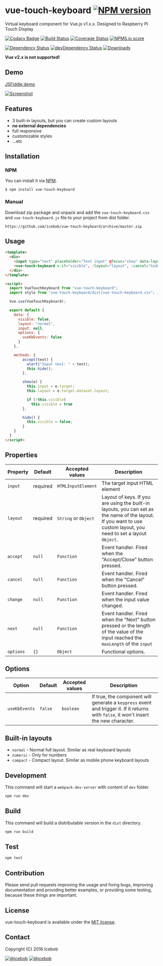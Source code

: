# vue-touch-keyboard [![NPM version](https://img.shields.io/npm/v/vue-touch-generator.svg)](https://www.npmjs.com/package/vue-touch-generator)
Virtual keyboard component for Vue.js v1.x.x. Designed to Raspberry Pi Touch Display

[![Codacy Badge](https://api.codacy.com/project/badge/Grade/5f3594b30dd4489094730fa2babd7ba5)](https://www.codacy.com/app/mereg-norbert/vue-touch-keyboard?utm_source=github.com&amp;utm_medium=referral&amp;utm_content=icebob/vue-touch-keyboard&amp;utm_campaign=Badge_Grade)
[![Build Status](https://travis-ci.org/icebob/vue-touch-keyboard.svg?branch=master)](https://travis-ci.org/icebob/vue-touch-keyboard)
[![Coverage Status](https://coveralls.io/repos/github/icebob/vue-touch-keyboard/badge.svg?branch=master)](https://coveralls.io/github/icebob/vue-touch-keyboard?branch=master)
[![NPMS.io score](https://badges.npms.io/vue-touch-keyboard.svg)]()

[![Dependency Status](https://david-dm.org/icebob/vue-touch-keyboard.svg)](https://david-dm.org/icebob/vue-touch-keyboard)
[![devDependency Status](https://david-dm.org/icebob/vue-touch-keyboard/dev-status.svg)](https://david-dm.org/icebob/vue-touch-keyboard#info=devDependencies)
[![Downloads](https://img.shields.io/npm/dt/vue-touch-keyboard.svg)](https://www.npmjs.com/package/vue-touch-keyboard)

**Vue v2.x is not supported!**

## Demo
[JSFiddle demo](https://jsfiddle.net/icebob/88n7c1L8/)

[![Screenshot](https://cloud.githubusercontent.com/assets/306521/19689897/2945a008-9acf-11e6-962f-915eddda0cf4.png)](https://jsfiddle.net/icebob/88n7c1L8/)

## Features
- 3 built-in layouts, but you can create custom layouts
- **no external dependencies**
- full responsive
- customizable styles
- ...etc

## Installation
### NPM
You can install it via [NPM](http://npmjs.org/).
```
$ npm install vue-touch-keyboard
```
### Manual
Download zip package and unpack and add the `vue-touch-keyboard.css` and `vue-touch-keyboard.js` file to your project from dist folder.
```
https://github.com/icebob/vue-touch-keyboard/archive/master.zip
```

## Usage
```html
<template>
  <div>
    <input type="text" placeholder="Text input" @focus="show" data-layout="normal" />
    <vue-touch-keyboard v-if="visible", :layout="layout", :cancel="hide", :accept="accept", :input="input" />
  </div>
</template>

<script>
  import VueTouchKeyboard from "vue-touch-keyboard";
  import style from "vue-touch-keyboard/dist/vue-touch-keyboard.css"; // load default style

  Vue.use(VueTouchKeyboard);

  export default {
    data: {
      visible: false,
      layout: "normal",
      input: null,
      options: {
        useKbEvents: false
      }
    },

    methods: {
        accept(text) {
          alert("Input text: " + text);
          this.hide();
        },

        show(e) {
          this.input = e.target;
          this.layout = e.target.dataset.layout;

          if (!this.visible)
            this.visible = true
        },

        hide() {
          this.visible = false;
        }
    }
  }
</script>
```

## Properties
Property      | Default  | Accepted values | Description
------------- | -------- | --------------- | -----------
`input`     | required  | `HTMLInputElement`   | The target input HTML element
`layout`    | required  | `String` or `Object`    | Layout of keys. If you are using the built-in layouts, you can set as the name of the layout. If you want to use custom layout, you need to set a layout `Object`.
`accept`    | `null`  | `Function`     | Event handler. Fired when the "Accept/Close" button pressed.
`cancel`    | `null`  | `Function`     | Event handler. Fired when the "Cancel" button pressed.
`change`    | `null`  | `Function`     | Event handler. Fired when the input value changed.
`next`      | `null`  | `Function`     | Event handler. Fired when the "Next" button pressed or the length of the value of the input reached the `maxLength` of the `input`
`options`   | `{}`    | `Object`     | Functional options.

## Options
Option      | Default  | Accepted values | Description
----------- | -------- | --------------- | -----------
`useKbEvents`  | `false`  | `boolean`    | If true, the component will generate a `keypress` event and trigger it. If it returns with `false`, it won't insert the new character.

## Built-in layouts
* `normal` - Normal full layout. Similar as real keyboard layouts
* `numeric` - Only for numbers
* `compact` - Compact layout. Similar as mobile phone keyboard layouts

## Development
This command will start a `webpack-dev-server` with content of `dev` folder.
```bash
npm run dev
```

## Build
This command will build a distributable version in the `dist` directory.
```bash
npm run build
```

## Test
```bash
npm test
```

## Contribution
Please send pull requests improving the usage and fixing bugs, improving documentation and providing better examples, or providing some testing, because these things are important.

## License
vue-touch-keyboard is available under the [MIT license](https://tldrlegal.com/license/mit-license).

## Contact

Copyright (C) 2016 Icebob

[![@icebob](https://img.shields.io/badge/github-icebob-green.svg)](https://github.com/icebob) [![@icebob](https://img.shields.io/badge/twitter-Icebobcsi-blue.svg)](https://twitter.com/Icebobcsi)
